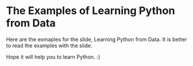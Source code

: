 # The Examples of Learning Python from Data

Here are the exmaples for the slide, Learning Python from Data. It is better to
read the examples with the slide.

Hope it will help you to learn Python. :)
